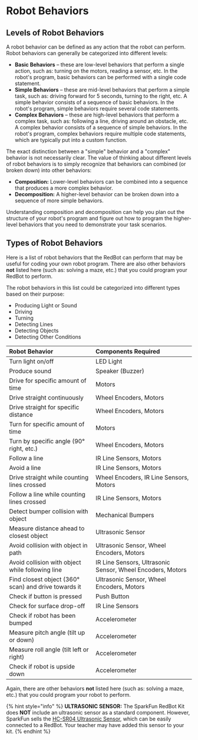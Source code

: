 # Robot Behaviors

## Levels of Robot Behaviors

A robot behavior can be defined as any action that the robot can perform.  Robot behaviors can generally be categorized into different levels:

* **Basic Behaviors** – these are low-level behaviors that perform a single action, such as: turning on the motors, reading a sensor, etc.  In the robot's program, basic behaviors can be performed with a single code statement.
* **Simple Behaviors** – these are mid-level behaviors that perform a simple task, such as: driving forward for 5 seconds, turning to the right, etc. A simple behavior consists of a sequence of basic behaviors. In the robot's program, simple behaviors require several code statements.
* **Complex Behaviors** – these are high-level behaviors that perform a complex task, such as: following a line, driving around an obstacle, etc.  A complex behavior consists of a sequence of simple behaviors. In the robot's program, complex behaviors require multiple code statements, which are typically put into a custom function.

The exact distinction between a "simple" behavior and a "complex" behavior is not necessarily clear.  The value of thinking about different levels of robot behaviors is to simply recognize that behaviors can combined \(or broken down\) into other behaviors:

* **Composition:**  Lower-level behaviors can be combined into a sequence that produces a more complex behavior.
* **Decomposition:**  A higher-level behavior can be broken down into a sequence of more simple behaviors.

Understanding composition and decomposition can help you plan out the structure of your robot's program and figure out how to program the higher-level behaviors that you need to demonstrate your task scenarios.

## Types of Robot Behaviors

Here is a list of robot behaviors that the RedBot can perform that may be useful for coding your own robot program. There are also other behaviors **not** listed here \(such as:  solving a maze, etc.\) that you could program your RedBot to perform.

The robot behaviors in this list could be categorized into different types based on their purpose:

* Producing Light or Sound
* Driving
* Turning
* Detecting Lines
* Detecting Objects
* Detecting Other Conditions

| Robot Behavior | Components Required |
| :--- | :--- |
| Turn light on/off | LED Light |
| Produce sound | Speaker \(Buzzer\) |
| Drive for specific amount of time | Motors |
| Drive straight continuously | Wheel Encoders, Motors |
| Drive straight for specific distance | Wheel Encoders, Motors |
| Turn for specific amount of time | Motors |
| Turn by specific angle \(90° right, etc.\) | Wheel Encoders, Motors |
| Follow a line | IR Line Sensors, Motors |
| Avoid a line | IR Line Sensors, Motors |
| Drive straight while counting lines crossed | Wheel Encoders, IR Line Sensors, Motors |
| Follow a line while counting lines crossed | IR Line Sensors, Motors |
| Detect bumper collision with object | Mechanical Bumpers |
| Measure distance ahead to closest object | Ultrasonic Sensor |
| Avoid collision with object in path | Ultrasonic Sensor, Wheel Encoders, Motors |
| Avoid collision with object while following line | IR Line Sensors, Ultrasonic Sensor, Wheel Encoders, Motors |
| Find closest object \(360° scan\) and drive towards it | Ultrasonic Sensor, Wheel Encoders, Motors |
| Check if button is pressed | Push Button |
| Check for surface drop-off | IR Line Sensors |
| Check if robot has been bumped | Accelerometer |
| Measure pitch angle \(tilt up or down\) | Accelerometer |
| Measure roll angle \(tilt left or right\) | Accelerometer |
| Check if robot is upside down | Accelerometer |

Again, there are other behaviors **not** listed here \(such as:  solving a maze, etc.\) that you could program your robot to perform.

{% hint style="info" %}
**ULTRASONIC SENSOR:** The SparkFun RedBot Kit does **NOT** include an ultrasonic sensor as a standard component. However, SparkFun sells the [HC-SR04 Ultrasonic Sensor](https://www.sparkfun.com/products/13959), which can be easily connected to a RedBot. Your teacher may have added this sensor to your kit.
{% endhint %}

